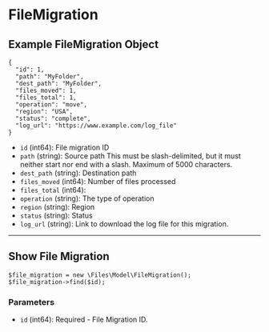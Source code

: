 # FileMigration

## Example FileMigration Object

```
{
  "id": 1,
  "path": "MyFolder",
  "dest_path": "MyFolder",
  "files_moved": 1,
  "files_total": 1,
  "operation": "move",
  "region": "USA",
  "status": "complete",
  "log_url": "https://www.example.com/log_file"
}
```

* `id` (int64): File migration ID
* `path` (string): Source path This must be slash-delimited, but it must neither start nor end with a slash. Maximum of 5000 characters.
* `dest_path` (string): Destination path
* `files_moved` (int64): Number of files processed
* `files_total` (int64): 
* `operation` (string): The type of operation
* `region` (string): Region
* `status` (string): Status
* `log_url` (string): Link to download the log file for this migration.

---

## Show File Migration

```
$file_migration = new \Files\Model\FileMigration();
$file_migration->find($id);
```


### Parameters

* `id` (int64): Required - File Migration ID.
